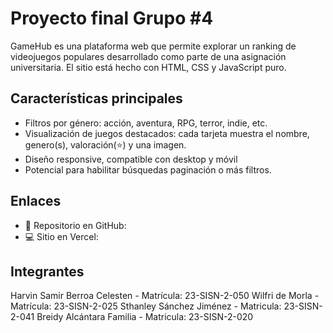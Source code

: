 # Proyecto final Grupo #4

GameHub es una plataforma web que permite explorar un ranking de videojuegos populares desarrollado
como parte de una asignación universitaria. El sitio está hecho con HTML, CSS y JavaScript puro.

## Características principales
- Filtros por género: acción, aventura, RPG, terror, indie, etc.
- Visualización de juegos destacados: cada tarjeta muestra el nombre, genero(s), valoración(⭐) y una imagen.
- Diseño responsive, compatible con desktop y móvil
- Potencial para habilitar búsquedas paginación o más filtros.


## Enlaces

- 📁 Repositorio en GitHub: [](https://github.com/6Harvin9/GAMEHUB.git)
- 💻 Sitio en Vercel: [](https://gamehub-kohl-one.vercel.app/)

## Integrantes
Harvin Samir Berroa Celesten - Matrícula: 23-SISN-2-050
Wilfri de Morla - Matrícula: 23-SISN-2-025
Sthanley Sánchez Jiménez - Matricula: 23-SISN-2-041
Breidy Alcántara Familia - Matricula: 23-SISN-2-020
